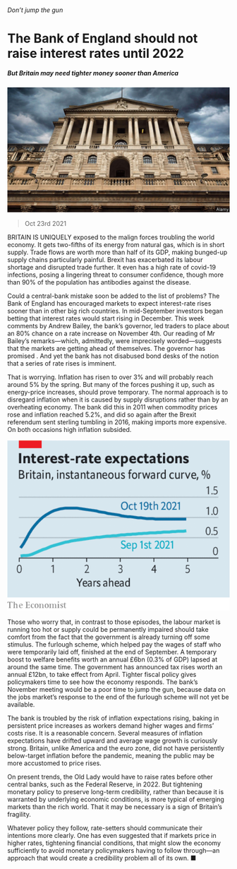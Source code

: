 ###### Don’t jump the gun

# The Bank of England should not raise interest rates until 2022 

##### But Britain may need tighter money sooner than America 

![image](images/20211023_ldp503.jpg) 

> Oct 23rd 2021 

BRITAIN IS UNIQUELY exposed to the malign forces troubling the world economy. It gets two-fifths of its energy from natural gas, which is in short supply. Trade flows are worth more than half of its GDP, making bunged-up supply chains particularly painful. Brexit has exacerbated its labour shortage and disrupted trade further. It even has a high rate of covid-19 infections, posing a lingering threat to consumer confidence, though more than 90% of the population has antibodies against the disease.

Could a central-bank mistake soon be added to the list of problems? The Bank of England has encouraged markets to expect interest-rate rises sooner than in other big rich countries. In mid-September investors began betting that interest rates would start rising in December. This week comments by Andrew Bailey, the bank’s governor, led traders to place about an 80% chance on a rate increase on November 4th. Our reading of Mr Bailey’s remarks—which, admittedly, were imprecisely worded—suggests that the markets are getting ahead of themselves. The governor has promised . And yet the bank has not disabused bond desks of the notion that a series of rate rises is imminent.


That is worrying. Inflation has risen to over 3% and will probably reach around 5% by the spring. But many of the forces pushing it up, such as energy-price increases, should prove temporary. The normal approach is to disregard inflation when it is caused by supply disruptions rather than by an overheating economy. The bank did this in 2011 when commodity prices rose and inflation reached 5.2%, and did so again after the Brexit referendum sent sterling tumbling in 2016, making imports more expensive. On both occasions high inflation subsided.

![image](images/body_1) 


Those who worry that, in contrast to those episodes, the labour market is running too hot or supply could be permanently impaired should take comfort from the fact that the government is already turning off some stimulus. The furlough scheme, which helped pay the wages of staff who were temporarily laid off, finished at the end of September. A temporary boost to welfare benefits worth an annual £6bn (0.3% of GDP) lapsed at around the same time. The government has announced tax rises worth an annual £12bn, to take effect from April. Tighter fiscal policy gives policymakers time to see how the economy responds. The bank’s November meeting would be a poor time to jump the gun, because data on the jobs market’s response to the end of the furlough scheme will not yet be available.

The bank is troubled by the risk of inflation expectations rising, baking in persistent price increases as workers demand higher wages and firms’ costs rise. It is a reasonable concern. Several measures of inflation expectations have drifted upward and average wage growth is curiously strong. Britain, unlike America and the euro zone, did not have persistently below-target inflation before the pandemic, meaning the public may be more accustomed to price rises.

On present trends, the Old Lady would have to raise rates before other central banks, such as the Federal Reserve, in 2022. But tightening monetary policy to preserve long-term credibility, rather than because it is warranted by underlying economic conditions, is more typical of emerging markets than the rich world. That it may be necessary is a sign of Britain’s fragility.

Whatever policy they follow, rate-setters should communicate their intentions more clearly. One has even suggested that if markets price in higher rates, tightening financial conditions, that might slow the economy sufficiently to avoid monetary policymakers having to follow through—an approach that would create a credibility problem all of its own. ■


